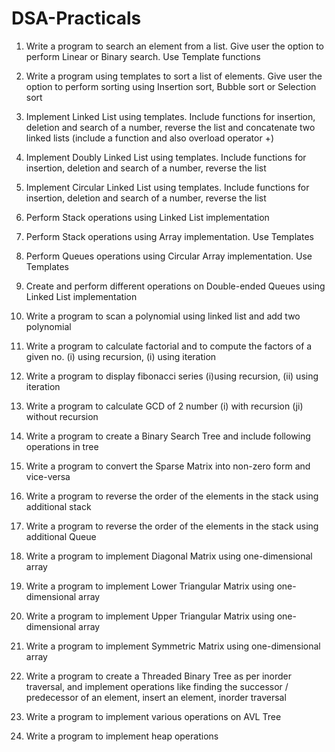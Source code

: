 # DSA-Practicals

1. Write a program to search an element from a list. Give user the option to perform Linear or Binary search. Use Template functions

2. Write a program using templates to sort a list of elements. Give user the option to perform sorting using Insertion sort, Bubble sort or Selection sort

3. Implement Linked List using templates. Include functions for insertion, deletion and search of a number, reverse the list and concatenate two linked lists (include a function and also overload operator +)

4. Implement Doubly Linked List using templates. Include functions for insertion, deletion and search of a number, reverse the list

5. Implement Circular Linked List using templates. Include functions for insertion, deletion and search of a number, reverse the list

6. Perform Stack operations using Linked List implementation

7. Perform Stack operations using Array implementation. Use Templates

8. Perform Queues operations using Circular Array implementation. Use Templates

9. Create and perform different operations on Double-ended Queues using Linked List implementation

10. Write a program to scan a polynomial using linked list and add two polynomial

11. Write a program to calculate factorial and to compute the factors of a given no. (i) using recursion, (i) using iteration

12. Write a program to display fibonacci series (i)using recursion, (ii) using iteration

13. Write a program to calculate GCD of 2 number (i) with recursion (ji) without recursion

14. Write a program to create a Binary Search Tree and include following operations in tree

15. Write a program to convert the Sparse Matrix into non-zero form and vice-versa

16. Write a program to reverse the order of the elements in the stack using additional stack

17. Write a program to reverse the order of the elements in the stack using additional Queue

18. Write a program to implement Diagonal Matrix using one-dimensional array

19. Write a program to implement Lower Triangular Matrix using one-dimensional array

20. Write a program to implement Upper Triangular Matrix using one-dimensional array

21. Write a program to implement Symmetric Matrix using one-dimensional array

22. Write a program to create a Threaded Binary Tree as per inorder traversal, and implement operations like finding the successor / predecessor of an element, insert an element, inorder traversal

23. Write a program to implement various operations on AVL Tree

24. Write a program to implement heap operations
